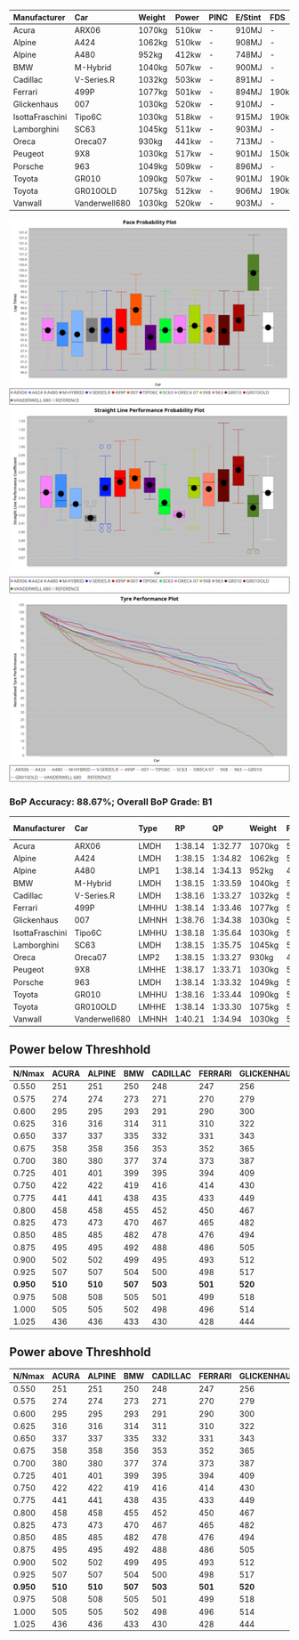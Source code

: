 |Manufacturer|Car|Weight|Power|PINC|E/Stint|FDS|
|:-|:-|:-|:-|:-|:-|:-|
|Acura|ARX06|1070kg|510kw|-|910MJ|-|
|Alpine|A424|1062kg|510kw|-|908MJ|-|
|Alpine|A480|952kg|412kw|-|748MJ|-|
|BMW|M-Hybrid|1040kg|507kw|-|900MJ|-|
|Cadillac|V-Series.R|1032kg|503kw|-|891MJ|-|
|Ferrari|499P|1077kg|501kw|-|894MJ|190kph|
|Glickenhaus|007|1030kg|520kw|-|910MJ|-|
|IsottaFraschini|Tipo6C|1030kg|518kw|-|915MJ|190kph|
|Lamborghini|SC63|1045kg|511kw|-|903MJ|-|
|Oreca|Oreca07|930kg|441kw|-|713MJ|-|
|Peugeot|9X8|1030kg|517kw|-|901MJ|150kph|
|Porsche|963|1049kg|509kw|-|896MJ|-|
|Toyota|GR010|1090kg|507kw|-|901MJ|190kph|
|Toyota|GR010OLD|1075kg|512kw|-|906MJ|190kph|
|Vanwall|Vanderwell680|1030kg|520kw|-|903MJ|-|

![PACECHART](./IMG/ACOMETHOD.png)
![STRAIGHTLINEPERFORMANCECHART](./IMG/ACOMETHOD_sp.png)
![TYREPERFORMANCECHART](./IMG/ACOMETHOD_tw.png)

### BoP Accuracy: 88.67%; Overall BoP Grade: B1
|Manufacturer|Car|Type|RP|QP|Weight|Power¹|Threshhold|PINC|Power²|E/Stint|AVG Vmax|FDS|RDLC|L/Stint|BOP-Grade|ModelAccuracy|ModelPoints|Match%|
|:-|:-|:-|:-|:-|:-|:-|:-|:-|:-|:-|:-|:-|:-|:-|:-|:-|:-|:-|
|Acura|ARX06|LMDH|1:38.14|1:32.77|1070kg|510kw|210.0kph|-|510kw|910MJ|312.91kph|-|1.00|30|-C1|100.00%|995|78.85%|
|Alpine|A424|LMDH|1:38.15|1:34.82|1062kg|510kw|210.0kph|-|510kw|908MJ|312.94kph|-|1.01|30|~A1|80.53%|517|100.00%|
|Alpine|A480|LMP1|1:38.14|1:34.13|952kg|412kw|210.0kph|-|412kw|748MJ|308.21kph|-|0.97|28|~A1|59.62%|840|100.00%|
|BMW|M-Hybrid|LMDH|1:38.15|1:33.59|1040kg|507kw|210.0kph|-|507kw|900MJ|309.95kph|-|1.03|30|-A2|98.60%|1690|92.36%|
|Cadillac|V-Series.R|LMDH|1:38.16|1:33.27|1032kg|503kw|210.0kph|-|503kw|891MJ|314.13kph|-|1.03|30|~A1|88.58%|2033|98.92%|
|Ferrari|499P|LMHHU|1:38.14|1:33.46|1077kg|501kw|210.0kph|-|501kw|894MJ|313.94kph|190kph|1.02|30|~A1|84.67%|2303|99.41%|
|Glickenhaus|007|LMHNH|1:38.76|1:34.38|1030kg|520kw|210.0kph|-|520kw|910MJ|317.91kph|-|0.96|30|+A2|96.64%|1639|91.60%|
|IsottaFraschini|Tipo6C|LMHHU|1:38.18|1:35.64|1030kg|518kw|210.0kph|-|518kw|915MJ|316.47kph|190kph|1.08|30|+B1|66.67%|96|89.40%|
|Lamborghini|SC63|LMDH|1:38.15|1:35.75|1045kg|511kw|210.0kph|-|511kw|903MJ|311.90kph|-|1.05|30|+B1|96.77%|419|89.89%|
|Oreca|Oreca07|LMP2|1:38.15|1:33.27|930kg|441kw|210.0kph|-|441kw|713MJ|310.81kph|-|0.96|28|+B2|100.00%|2206|83.46%|
|Peugeot|9X8|LMHHE|1:38.17|1:33.71|1030kg|517kw|210.0kph|-|517kw|901MJ|314.96kph|150kph|1.03|30|~A1|87.16%|2572|99.90%|
|Porsche|963|LMDH|1:38.14|1:33.32|1049kg|509kw|210.0kph|-|509kw|896MJ|314.26kph|-|1.02|30|~A1|93.05%|5740|95.56%|
|Toyota|GR010|LMHHU|1:38.16|1:33.44|1090kg|507kw|210.0kph|-|507kw|901MJ|313.79kph|190kph|1.00|30|~A1|90.17%|3255|97.66%|
|Toyota|GR010OLD|LMHHE|1:38.14|1:33.30|1075kg|512kw|210.0kph|-|512kw|906MJ|317.17kph|190kph|1.01|30|~A1|85.24%|1322|99.45%|
|Vanwall|Vanderwell680|LMHNH|1:40.21|1:34.94|1030kg|520kw|210.0kph|-|520kw|903MJ|311.40kph|-|1.01|30|+Ω1|91.33%|611|13.55%|

## Power below Threshhold
|N/Nmax|ACURA|ALPINE|BMW|CADILLAC|FERRARI|GLICKENHAUS|ISOTTAFRASCHINI|LAMBORGHINI|ORECA|PEUGEOT|PORSCHE|TOYOTA|TOYOTA|VANWALL|​|RPM|A480|
|:-|:-|:-|:-|:-|:-|:-|:-|:-|:-|:-|:-|:-|:-|:-|:-|:-|:-|
|0.550|251|251|250|248|247|256|255|252|217|255|251|250|252|256|​|--|-|
|0.575|274|274|273|271|270|279|278|275|236|278|274|273|275|279|​|--|-|
|0.600|295|295|293|291|290|300|299|295|255|298|294|293|296|300|​|--|-|
|0.625|316|316|314|311|310|322|321|316|273|320|315|314|317|322|​|--|-|
|0.650|337|337|335|332|331|343|342|337|291|341|336|335|338|343|​|--|-|
|0.675|358|358|356|353|352|365|364|359|310|363|357|356|359|365|​|--|-|
|0.700|380|380|377|374|373|387|386|380|328|385|379|377|381|387|​|--|-|
|0.725|401|401|399|395|394|409|407|402|347|407|400|399|403|409|​|--|-|
|0.750|422|422|419|416|414|430|428|422|364|427|421|419|423|430|​|--|-|
|0.775|441|441|438|435|433|449|447|441|381|446|440|438|442|449|​|5000|242|
|0.800|458|458|455|452|450|467|465|459|396|464|457|455|460|467|​|5500|286|
|0.825|473|473|470|467|465|482|480|474|409|479|472|470|475|482|​|6000|319|
|0.850|485|485|482|478|476|494|492|485|420|491|484|482|486|494|​|6500|361|
|0.875|495|495|492|488|486|505|503|496|428|502|494|492|497|505|​|7000|403|
|0.900|502|502|499|495|493|512|510|503|434|509|501|499|504|512|​|7500|413|
|0.925|507|507|504|500|498|517|515|508|438|514|506|504|509|517|​|8000|409|
|**0.950**|**510**|**510**|**507**|**503**|**501**|**520**|**518**|**511**|**441**|**517**|**509**|**507**|**512**|**520**|**​**|**8500**|**412**|
|0.975|508|508|505|501|499|518|516|509|440|515|507|505|510|518|​|9000|206|
|1.000|505|505|502|498|496|514|512|505|436|511|504|502|506|514|​|--|-|
|1.025|436|436|433|430|428|444|442|436|376|441|435|433|437|444|​|--|-|

## Power above Threshhold
|N/Nmax|ACURA|ALPINE|BMW|CADILLAC|FERRARI|GLICKENHAUS|ISOTTAFRASCHINI|LAMBORGHINI|ORECA|PEUGEOT|PORSCHE|TOYOTA|TOYOTA|VANWALL|​|RPM|A480|
|:-|:-|:-|:-|:-|:-|:-|:-|:-|:-|:-|:-|:-|:-|:-|:-|:-|:-|
|0.550|251|251|250|248|247|256|255|252|217|255|251|250|252|256|​|--|-|
|0.575|274|274|273|271|270|279|278|275|236|278|274|273|275|279|​|--|-|
|0.600|295|295|293|291|290|300|299|295|255|298|294|293|296|300|​|--|-|
|0.625|316|316|314|311|310|322|321|316|273|320|315|314|317|322|​|--|-|
|0.650|337|337|335|332|331|343|342|337|291|341|336|335|338|343|​|--|-|
|0.675|358|358|356|353|352|365|364|359|310|363|357|356|359|365|​|--|-|
|0.700|380|380|377|374|373|387|386|380|328|385|379|377|381|387|​|--|-|
|0.725|401|401|399|395|394|409|407|402|347|407|400|399|403|409|​|--|-|
|0.750|422|422|419|416|414|430|428|422|364|427|421|419|423|430|​|--|-|
|0.775|441|441|438|435|433|449|447|441|381|446|440|438|442|449|​|5000|242|
|0.800|458|458|455|452|450|467|465|459|396|464|457|455|460|467|​|5500|286|
|0.825|473|473|470|467|465|482|480|474|409|479|472|470|475|482|​|6000|319|
|0.850|485|485|482|478|476|494|492|485|420|491|484|482|486|494|​|6500|361|
|0.875|495|495|492|488|486|505|503|496|428|502|494|492|497|505|​|7000|403|
|0.900|502|502|499|495|493|512|510|503|434|509|501|499|504|512|​|7500|413|
|0.925|507|507|504|500|498|517|515|508|438|514|506|504|509|517|​|8000|409|
|**0.950**|**510**|**510**|**507**|**503**|**501**|**520**|**518**|**511**|**441**|**517**|**509**|**507**|**512**|**520**|**​**|**8500**|**412**|
|0.975|508|508|505|501|499|518|516|509|440|515|507|505|510|518|​|9000|206|
|1.000|505|505|502|498|496|514|512|505|436|511|504|502|506|514|​|--|-|
|1.025|436|436|433|430|428|444|442|436|376|441|435|433|437|444|​|--|-|

